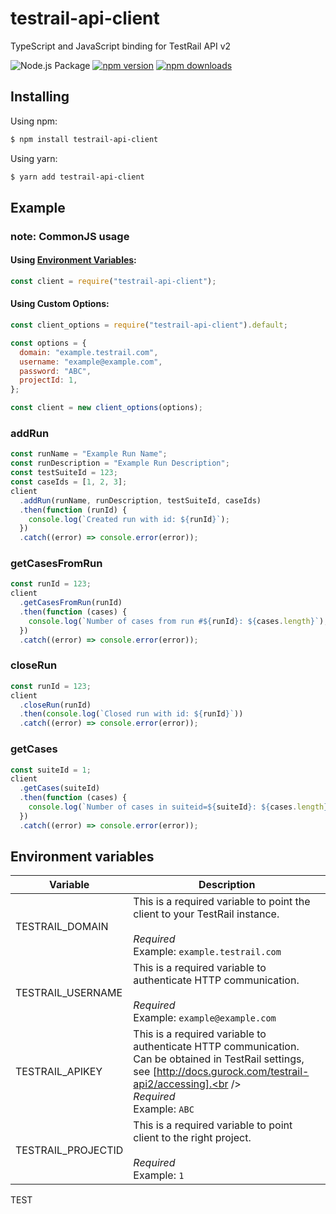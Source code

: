 # testrail-api-client

TypeScript and JavaScript binding for TestRail API v2

![Node.js Package](https://github.com/VoloBro/testrail-api-client/workflows/Node.js%20Package/badge.svg)
[![npm version](https://img.shields.io/npm/v/testrail-api-client.svg?style=flat-square)](https://www.npmjs.com/package/testrail-api-client)
[![npm downloads](https://img.shields.io/npm/dm/testrail-api-client.svg?style=flat-square)](http://npm-stat.com/charts.html?package=testrail-api-client)

## Installing

Using npm:

```bash
$ npm install testrail-api-client
```

Using yarn:

```bash
$ yarn add testrail-api-client
```

## Example

### note: CommonJS usage

#### Using [Environment Variables](#Environment-Variables):

```js
const client = require("testrail-api-client");
```

#### Using Custom Options:

```js
const client_options = require("testrail-api-client").default;

const options = {
  domain: "example.testrail.com",
  username: "example@example.com",
  password: "ABC",
  projectId: 1,
};

const client = new client_options(options);
```

### addRun

```js
const runName = "Example Run Name";
const runDescription = "Example Run Description";
const testSuiteId = 123;
const caseIds = [1, 2, 3];
client
  .addRun(runName, runDescription, testSuiteId, caseIds)
  .then(function (runId) {
    console.log(`Created run with id: ${runId}`);
  })
  .catch((error) => console.error(error));
```

### getCasesFromRun

```js
const runId = 123;
client
  .getCasesFromRun(runId)
  .then(function (cases) {
    console.log(`Number of cases from run #${runId}: ${cases.length}`);
  })
  .catch((error) => console.error(error));
```

### closeRun

```js
const runId = 123;
client
  .closeRun(runId)
  .then(console.log(`Closed run with id: ${runId}`))
  .catch((error) => console.error(error));
```

### getCases

```js
const suiteId = 1;
client
  .getCases(suiteId)
  .then(function (cases) {
    console.log(`Number of cases in suiteid=${suiteId}: ${cases.length}`);
  })
  .catch((error) => console.error(error));
```

## Environment variables

| Variable           | Description                                                                                                                                                                                           |
| ------------------ | ----------------------------------------------------------------------------------------------------------------------------------------------------------------------------------------------------- |
| TESTRAIL_DOMAIN    | This is a required variable to point the client to your TestRail instance.<br /><br />_Required_<br />Example: `example.testrail.com`                                                                 |
| TESTRAIL_USERNAME  | This is a required variable to authenticate HTTP communication.<br /><br />_Required_<br />Example: `example@example.com`                                                                             |
| TESTRAIL_APIKEY    | This is a required variable to authenticate HTTP communication. Can be obtained in TestRail settings, see [http://docs.gurock.com/testrail-api2/accessing].<br /><br />_Required_<br />Example: `ABC` |
| TESTRAIL_PROJECTID | This is a required variable to point client to the right project.<br /><br />_Required_<br />Example: `1`                                                                                             |

TEST
